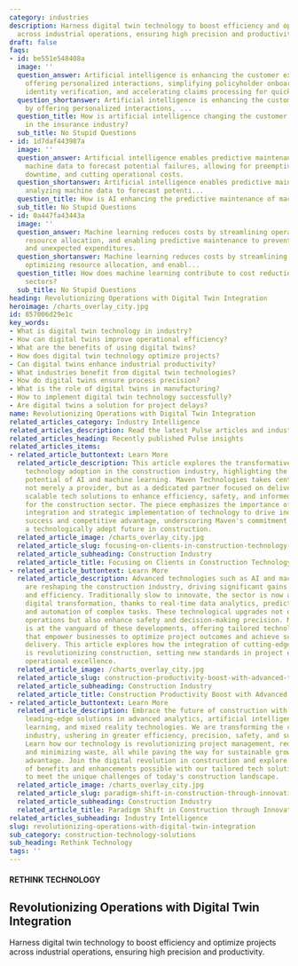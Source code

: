 ```yaml
---
category: industries
description: Harness digital twin technology to boost efficiency and optimize projects
  across industrial operations, ensuring high precision and productivity.
draft: false
faqs:
- id: be551e548408a
  image: ''
  question_answer: Artificial intelligence is enhancing the customer experience by
    offering personalized interactions, simplifying policyholder onboarding with streamlined
    identity verification, and accelerating claims processing for quicker settlements.
  question_shortanswer: Artificial intelligence is enhancing the customer experience
    by offering personalized interactions, ...
  question_title: How is artificial intelligence changing the customer experience
    in the insurance industry?
  sub_title: No Stupid Questions
- id: 1d7daf443987a
  image: ''
  question_answer: Artificial intelligence enables predictive maintenance by analyzing
    machine data to forecast potential failures, allowing for preemptive action, reducing
    downtime, and cutting operational costs.
  question_shortanswer: Artificial intelligence enables predictive maintenance by
    analyzing machine data to forecast potenti...
  question_title: How is AI enhancing the predictive maintenance of machinery in manufacturing?
  sub_title: No Stupid Questions
- id: 0a447fa43443a
  image: ''
  question_answer: Machine learning reduces costs by streamlining operations, optimizing
    resource allocation, and enabling predictive maintenance to prevent costly downtimes
    and unexpected expenditures.
  question_shortanswer: Machine learning reduces costs by streamlining operations,
    optimizing resource allocation, and enabl...
  question_title: How does machine learning contribute to cost reduction in utility
    sectors?
  sub_title: No Stupid Questions
heading: Revolutionizing Operations with Digital Twin Integration
heroimage: /charts_overlay_city.jpg
id: 857006d29e1c
key_words:
- What is digital twin technology in industry?
- How can digital twins improve operational efficiency?
- What are the benefits of using digital twins?
- How does digital twin technology optimize projects?
- Can digital twins enhance industrial productivity?
- What industries benefit from digital twin technologies?
- How do digital twins ensure process precision?
- What is the role of digital twins in manufacturing?
- How to implement digital twin technology successfully?
- Are digital twins a solution for project delays?
name: Revolutionizing Operations with Digital Twin Integration
related_articles_category: Industry Intelligence
related_articles_description: Read the latest Pulse articles and industry insights.
related_articles_heading: Recently published Pulse insights
related_articles_items:
- related_article_buttontext: Learn More
  related_article_description: This article explores the transformative impact of
    technology adoption in the construction industry, highlighting the significant
    potential of AI and machine learning. Maven Technologies takes center stage as
    not merely a provider, but as a dedicated partner focused on delivering tailored,
    scalable tech solutions to enhance efficiency, safety, and informed decision-making
    for the construction sector. The piece emphasizes the importance of collaborative
    integration and strategic implementation of technology to drive industry-wide
    success and competitive advantage, underscoring Maven's commitment to pioneering
    a technologically adept future in construction.
  related_article_image: /charts_overlay_city.jpg
  related_article_slug: focusing-on-clients-in-construction-technology-integration
  related_article_subheading: Construction Industry
  related_article_title: Focusing on Clients in Construction Technology Integration
- related_article_buttontext: Learn More
  related_article_description: Advanced technologies such as AI and machine learning
    are reshaping the construction industry, driving significant gains in productivity
    and efficiency. Traditionally slow to innovate, the sector is now a hotbed for
    digital transformation, thanks to real-time data analytics, predictive modeling,
    and automation of complex tasks. These technological upgrades not only streamline
    operations but also enhance safety and decision-making precision. Maven Technologies
    is at the vanguard of these developments, offering tailored technology integrations
    that empower businesses to optimize project outcomes and achieve scalable value
    delivery. This article explores how the integration of cutting-edge solutions
    is revolutionizing construction, setting new standards in project execution and
    operational excellence.
  related_article_image: /charts_overlay_city.jpg
  related_article_slug: construction-productivity-boost-with-advanced-technologies
  related_article_subheading: Construction Industry
  related_article_title: Construction Productivity Boost with Advanced Technologies
- related_article_buttontext: Learn More
  related_article_description: Embrace the future of construction with Maven Technologies'
    leading-edge solutions in advanced analytics, artificial intelligence, machine
    learning, and mixed reality technologies. We are transforming the construction
    industry, ushering in greater efficiency, precision, safety, and sustainability.
    Learn how our technology is revolutionizing project management, reducing costs,
    and minimizing waste, all while paving the way for sustainable growth and competitive
    advantage. Join the digital revolution in construction and explore the plethora
    of benefits and enhancements possible with our tailored tech solutions, designed
    to meet the unique challenges of today's construction landscape.
  related_article_image: /charts_overlay_city.jpg
  related_article_slug: paradigm-shift-in-construction-through-innovative-tech
  related_article_subheading: Construction Industry
  related_article_title: Paradigm Shift in Construction through Innovative Tech
related_articles_subheading: Industry Intelligence
slug: revolutionizing-operations-with-digital-twin-integration
sub_category: construction-technology-solutions
sub_heading: Rethink Technology
tags: ''
---
```


#### RETHINK TECHNOLOGY
## Revolutionizing Operations with Digital Twin Integration
Harness digital twin technology to boost efficiency and optimize projects across industrial operations, ensuring high precision and productivity.